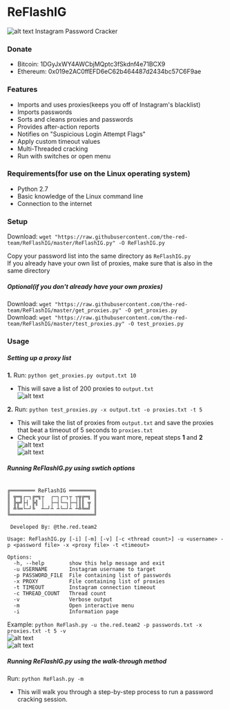 # ReFlashIG
![alt text](https://raw.githubusercontent.com/the-red-team/ReFlashIG/master/reflash.PNG)
Instagram Password Cracker

### Donate
  - Bitcoin: 1DGyJxWY4AWCbjMQptc3fSkdnf4e71BCX9
  - Ethereum: 0x019e2AC0ffEFD6eC62b464487d2434bc57C6F9ae

### Features
* Imports and uses proxies(keeps you off of Instagram's blacklist)
* Imports passwords
* Sorts and cleans proxies and passwords
* Provides after-action reports
* Notifies on "Suspicious Login Attempt Flags"
* Apply custom timeout values
* Multi-Threaded cracking
* Run with switches or open menu

### Requirements(for use on the Linux operating system)
* Python 2.7
* Basic knowledge of the Linux command line
* Connection to the internet

### Setup

Download: `wget "https://raw.githubusercontent.com/the-red-team/ReFlashIG/master/ReFlashIG.py" -O ReFlashIG.py`  

Copy your password list into the same directory as `ReFlashIG.py`  
If you already have your own list of proxies, make sure that is also in the same directory
##### Optional(if you don't already have your own proxies)
Download: `wget "https://raw.githubusercontent.com/the-red-team/ReFlashIG/master/get_proxies.py" -O get_proxies.py`  
Download: `wget "https://raw.githubusercontent.com/the-red-team/ReFlashIG/master/test_proxies.py" -O test_proxies.py`

### Usage

##### Setting up a proxy list
**1.** Run: `python get_proxies.py output.txt 10`  
 * This will save a list of 200 proxies to `output.txt`  
 ![alt text](https://raw.githubusercontent.com/the-red-team/ReFlashIG/master/screen_get.JPG)

**2.** Run: `python test_proxies.py -x output.txt -o proxies.txt -t 5`
 * This will take the list of proxies from `output.txt` and save the proxies that beat a timeout of 5 seconds to `proxies.txt`
 * Check your list of proxies. If you want more, repeat steps **1** and **2**
 ![alt text](https://raw.githubusercontent.com/the-red-team/ReFlashIG/master/screen_test_1.JPG)  
 ![alt text](https://raw.githubusercontent.com/the-red-team/ReFlashIG/master/screen_test_2.JPG)
 
 
##### Running ReFlashIG.py using swtich options
```

╔════════ ReFlashIG ════════╗
║ ╦═╗┌─┐╔═╗┬  ┌─┐┌─┐┬ ┬╦╔═╗ ║
║ ╠╦╝├┤ ╠╣ │  ├─┤└─┐├─┤║║ ╦ ║
║ ╩╚═└─┘╚  ┴─┘┴ ┴└─┘┴ ┴╩╚═╝ ║
╚═══════════════════════════╝

 Developed By: @the.red.team2

Usage: ReFlashIG.py [-i] [-m] [-v] [-c <thread count>] -u <username> -p <password file> -x <proxy file> -t <timeout>

Options:
  -h, --help        show this help message and exit
  -u USERNAME       Instagram username to target
  -p PASSWORD_FILE  File containing list of passwords
  -x PROXY          File containing list of proxies
  -t TIMEOUT        Instagram connection timeout
  -c THREAD_COUNT   Thread count
  -v                Verbose output
  -m                Open interactive menu
  -i                Information page
```
  
Example: `python ReFlash.py -u the.red.team2 -p passwords.txt -x proxies.txt -t 5 -v`  
![alt text](https://raw.githubusercontent.com/the-red-team/ReFlashIG/master/screen_run_1.JPG)  
![alt text](https://raw.githubusercontent.com/the-red-team/ReFlashIG/master/screen_run_2.JPG)


##### Running ReFlashIG.py using the walk-through method

Run: `python ReFlash.py -m`
 * This will walk you through a step-by-step process to run a password cracking session.


